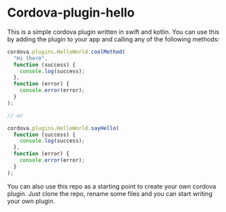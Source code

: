# Cordova-plugin-hello

This is a simple cordova plugin written in swift and kotlin. You can use this by adding the plugin to your app and calling any of the following methods:

```javascript
cordova.plugins.HelloWorld.coolMethod(
  "Hi there",
  function (success) {
    console.log(success);
  },
  function (error) {
    console.error(error);
  }
);

// or

cordova.plugins.HelloWorld.sayHello(
  function (success) {
    console.log(success);
  },
  function (error) {
    console.error(error);
  }
);
```

You can also use this repo as a starting point to create your own cordova plugin. Just clone the repo, rename some files and you can start writing your own plugin.
